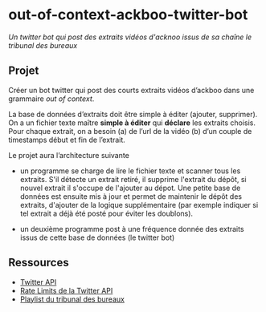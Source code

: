 # out-of-context-ackboo-twitter-bot

*Un twitter bot qui post des extraits vidéos d'acknoo issus de sa chaîne le tribunal des bureaux*

## Projet

Créer un bot twitter qui post des courts extraits vidéos d’ackboo dans une grammaire *out of context*.

La base de données d’extraits doit être simple à éditer (ajouter, supprimer). On a un fichier texte maître **simple à éditer** qui **déclare** les extraits choisis. Pour chaque extrait, on a besoin (a) de l’url de la vidéo (b) d’un couple de timestamps début et fin de l’extrait.

Le projet aura l’architecture suivante

- un programme se charge de lire le fichier texte et scanner tous les extraits. S'il détecte un extrait retiré, il supprime l'extrait du dépôt, si nouvel extrait il s'occupe de l'ajouter au dépot. Une petite base de données est ensuite mis à jour et permet de maintenir le dépôt des extraits, d'ajouter de la logique supplémentaire (par exemple indiquer si tel extrait a déjà été posté pour éviter les doublons).

- un deuxième programme post à une fréquence donnée des extraits issus de cette base de données (le twitter bot)



## Ressources

- [Twitter API]()
- [Rate Limits de la Twitter API]()
- [Playlist du tribunal des bureaux](https://www.youtube.com/watch?v=YglE-FnSd3g&list=PLDN-m4HWH8MBKJLYIK-80qJBBkVJbPo9p)